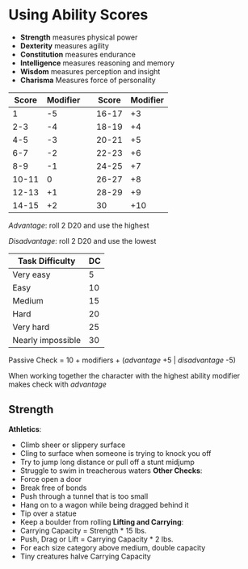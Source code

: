 # Using Ability Scores

- **Strength** measures physical power
- **Dexterity** measures agility
- **Constitution** measures endurance
- **Intelligence** measures reasoning and memory
- **Wisdom** measures perception and insight
- **Charisma** Measures force of personality

| Score 	| Modifier 	|   	| Score 	| Modifier 	|
|-------	|----------	|---	|-------	|----------	|
| 1     	| -5       	|   	| 16-17 	| +3       	|
| 2-3   	| -4       	|   	| 18-19 	| +4       	|
| 4-5   	| -3       	|   	| 20-21 	| +5       	|
| 6-7   	| -2       	|   	| 22-23 	| +6       	|
| 8-9   	| -1       	|   	| 24-25 	| +7       	|
| 10-11 	| 0        	|   	| 26-27 	| +8       	|
| 12-13 	| +1       	|   	| 28-29 	| +9       	|
| 14-15 	| +2       	|   	| 30    	| +10      	|

*Advantage*: roll 2 D20 and use the highest

*Disadvantage*: roll 2 D20 and use the lowest

| Task Difficulty   	| DC 	|
|-------------------	|----	|
| Very easy         	| 5  	|
| Easy              	| 10 	|
| Medium            	| 15 	|
| Hard              	| 20 	|
| Very hard         	| 25 	|
| Nearly impossible 	| 30 	|

Passive Check = 10 + modifiers + (*advantage* +5 | *disadvantage* -5)

When working together the character with the highest ability modifier makes check with *advantage*


## Strength
**Athletics**:
- Climb sheer or slippery surface
- Cling to surface when someone is trying to knock you off
- Try to jump long distance or pull off a stunt midjump
- Struggle to swim in treacherous waters
**Other Checks**:
- Force open a door
- Break free of bonds
- Push through a tunnel that is too small
- Hang on to a wagon while being dragged behind it
- Tip over a statue
- Keep a boulder from rolling
**Lifting and Carrying**:
- Carrying Capacity = Strength * 15 lbs.
- Push, Drag or Lift = Carrying Capacity * 2 lbs.
- For each size category above medium, double capacity
- Tiny creatures halve Carrying Capacity
